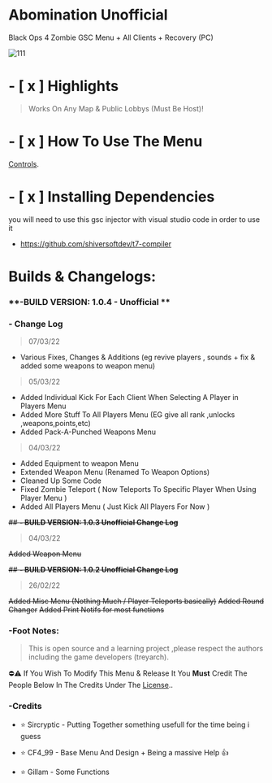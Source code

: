 # Abomination Unofficial
Black Ops 4 Zombie GSC Menu + All Clients + Recovery (PC)

![111](https://user-images.githubusercontent.com/48811414/156706089-afd8b753-969c-4e67-94d0-ead08e70cd76.png)

# **- [ x ] Highlights**
> Works On Any Map & Public Lobbys (Must Be Host)!

# **- [ x ] How To Use The Menu**

[Controls](https://github.com/SirCryptic/Abomination-Unofficial/wiki/Controls).

# **- [ x ] Installing Dependencies**

you will need to use this gsc injector with visual studio code in order to use it
- https://github.com/shiversoftdev/t7-compiler

# Builds & Changelogs:

### **-BUILD VERSION: 1.0.4 - Unofficial **

### **- Change Log**
> 07/03/22
- Various Fixes, Changes & Additions (eg revive players , sounds + fix & added some weapons to weapon menu)

> 05/03/22
- Added Individual Kick For Each Client When Selecting A Player in Players Menu
- Added More Stuff To All Players Menu (EG give all rank ,unlocks ,weapons,points,etc)
- Added Pack-A-Punched Weapons Menu

> 04/03/22
- Added Equipment to weapon Menu
- Extended Weapon Menu (Renamed To Weapon Options)
- Cleaned Up Some Code
- Fixed Zombie Teleport ( Now Teleports To Specific Player When Using Player Menu )
- Added All Players Menu ( Just Kick All Players For Now )

~~## **- BUILD VERSION: 1.0.3  Unofficial Change Log**~~
> 04/03/22


~~Added Weapon Menu~~

~~## **- BUILD VERSION: 1.0.2  Unofficial Change Log**~~
> 26/02/22

~~Added Misc Menu (Nothing Much / Player Teleports basically)~~
~~Added Round Changer~~
~~Added Print Notifs for most functions~~


### **-Foot Notes:**
> This is open source and a learning project ,please respect the authors including the game developers (treyarch).

⛔⚠️ If You Wish To Modify This Menu & Release It You **Must** Credit The People Below In The Credits Under The [License](https://github.com/SirCryptic/Abomination-Unofficial/blob/main/LICENSE)..

### **-Credits**

- ⭐ Sircryptic - Putting Together something usefull for the time being i guess

- ⭐ CF4_99 - Base Menu And Design + Being a massive Help 👍
- ⭐ Gillam - Some Functions
